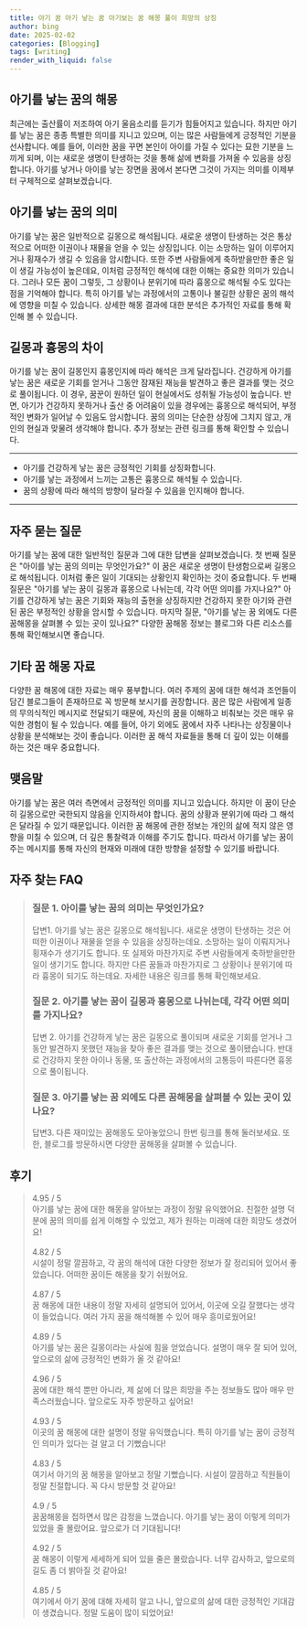 ```yaml
---
title: 아기 꿈 아기 낳는 꿈 아기보는 꿈 해몽 풀이 희망의 상징
author: bing
date: 2025-02-02
categories: [Blogging]
tags: [writing]
render_with_liquid: false
---
```



<h2 id='아기를-낳는-꿈의-해몽'>아기를 낳는 꿈의 해몽</h2>

<p>최근에는 출산률이 저조하여 아기 울음소리를 듣기가 힘들어지고 있습니다. 하지만 아기를 낳는 꿈은 종종 특별한 의미를 지니고 있으며, 이는 많은 사람들에게 긍정적인 기분을 선사합니다. 예를 들어, 이러한 꿈을 꾸면 본인이 아이를 가질 수 있다는 묘한 기분을 느끼게 되며, 이는 새로운 생명이 탄생하는 것을 통해 삶에 변화를 가져올 수 있음을 상징합니다. 아기를 낳거나 아이를 낳는 장면을 꿈에서 본다면 그것이 가지는 의미를 이제부터 구체적으로 살펴보겠습니다.</p>

<h2 id='꿈의의미'>아기를 낳는 꿈의 의미</h2>

<p>아기를 낳는 꿈은 일반적으로 길몽으로 해석됩니다. 새로운 생명이 탄생하는 것은 통상적으로 어떠한 이권이나 재물을 얻을 수 있는 상징입니다. 이는 소망하는 일이 이루어지거나 횡재수가 생길 수 있음을 암시합니다. 또한 주변 사람들에게 축하받을만한 좋은 일이 생길 가능성이 높은데요, 이처럼 긍정적인 해석에 대한 이해는 중요한 의미가 있습니다. 그러나 모든 꿈이 그렇듯, 그 상황이나 분위기에 따라 흉몽으로 해석될 수도 있다는 점을 기억해야 합니다. 특히 아기를 낳는 과정에서의 고통이나 불길한 상황은 꿈의 해석에 영향을 미칠 수 있습니다. 상세한 해몽 결과에 대한 분석은 추가적인 자료를 통해 확인해 볼 수 있습니다.</p>

<h2 id='길몽과흉몽'>길몽과 흉몽의 차이</h2>

<p>아기를 낳는 꿈이 길몽인지 흉몽인지에 따라 해석은 크게 달라집니다. 건강하게 아기를 낳는 꿈은 새로운 기회를 얻거나 그동안 잠재된 재능을 발견하고 좋은 결과를 맺는 것으로 풀이됩니다. 이 경우, 꿈꾼이 원하던 일이 현실에서도 성취될 가능성이 높습니다. 반면, 아기가 건강하지 못하거나 출산 중 어려움이 있을 경우에는 흉몽으로 해석되어, 부정적인 변화가 일어날 수 있음도 암시합니다. 꿈의 의미는 단순한 상징에 그치지 않고, 개인의 현실과 맞물려 생각해야 합니다. 추가 정보는 관련 링크를 통해 확인할 수 있습니다.</p>

<hr />

<ul>
    <li>아기를 건강하게 낳는 꿈은 긍정적인 기회를 상징화합니다.</li>
    <li>아기를 낳는 과정에서 느끼는 고통은 흉몽으로 해석될 수 있습니다.</li>
    <li>꿈의 상황에 따라 해석의 방향이 달라질 수 있음을 인지해야 합니다.</li>
</ul>

<hr />

<h2 id='질문과답변'>자주 묻는 질문</h2>

<p>아기를 낳는 꿈에 대한 일반적인 질문과 그에 대한 답변을 살펴보겠습니다. 첫 번째 질문은 "아이를 낳는 꿈의 의미는 무엇인가요?" 이 꿈은 새로운 생명이 탄생함으로써 길몽으로 해석됩니다. 이처럼 좋은 일이 기대되는 상황인지 확인하는 것이 중요합니다. 두 번째 질문은 "아기를 낳는 꿈이 길몽과 흉몽으로 나뉘는데, 각각 어떤 의미를 가지나요?" 아기를 건강하게 낳는 꿈은 기회와 재능의 출현을 상징하지만 건강하지 못한 아기와 관련된 꿈은 부정적인 상황을 암시할 수 있습니다. 마지막 질문, "아기를 낳는 꿈 외에도 다른 꿈해몽을 살펴볼 수 있는 곳이 있나요?" 다양한 꿈해몽 정보는 블로그와 다른 리소스를 통해 확인해보시면 좋습니다.</p>

<h2 id='기타-꿈-해몽-자료'>기타 꿈 해몽 자료</h2>

<p>다양한 꿈 해몽에 대한 자료는 매우 풍부합니다. 여러 주제의 꿈에 대한 해석과 조언들이 담긴 블로그들이 존재하므로 꼭 방문해 보시기를 권장합니다. 꿈은 많은 사람에게 일종의 무의식적인 메시지로 전달되기 때문에, 자신의 꿈을 이해하고 비춰보는 것은 매우 유익한 경험이 될 수 있습니다. 예를 들어, 아기 외에도 꿈에서 자주 나타나는 상징물이나 상황을 분석해보는 것이 좋습니다. 이러한 꿈 해석 자료들을 통해 더 깊이 있는 이해를 하는 것은 매우 중요합니다.</p>

<h2 id='맺음말'>맺음말</h2>

<p>아기를 낳는 꿈은 여러 측면에서 긍정적인 의미를 지니고 있습니다. 하지만 이 꿈이 단순히 길몽으로만 국한되지 않음을 인지하셔야 합니다. 꿈의 상황과 분위기에 따라 그 해석은 달라질 수 있기 때문입니다. 이러한 꿈 해몽에 관한 정보는 개인의 삶에 적지 않은 영향을 미칠 수 있으며, 더 깊은 통찰력과 이해를 주기도 합니다. 따라서 아기를 낳는 꿈이 주는 메시지를 통해 자신의 현재와 미래에 대한 방향을 설정할 수 있기를 바랍니다.</p>


<h2 id='자주_찾는_FAQ'>자주 찾는 FAQ</h2>
<div itemscope="" itemtype="https://schema.org/FAQPage"> 
<blockquote> 
<div itemscope="" itemprop="mainEntity" itemtype="https://schema.org/Question"> 
<h3 itemprop="name">질문 1. 아이를 낳는 꿈의 의미는 무엇인가요?</h3> 
<div itemscope="" itemprop="acceptedAnswer" itemtype="https://schema.org/Answer"> 
<span itemprop="text"> 
<p>답변1. 아기를 낳는 꿈은 길몽으로 해석됩니다. 새로운 생명이 탄생하는 것은 어떠한 이권이나 재물을 얻을 수 있음을 상징하는데요. 소망하는 일이 이뤄지거나 횡재수가 생기기도 합니다. 또 실제와 마찬가지로 주변 사람들에게 축하받을만한 일이 생기기도 합니다. 하지만 다른 꿈들과 마찬가지로 그 상황이나 분위기에 따라 흉몽이 되기도 하는데요. 자세한 내용은 링크를 통해 확인해보세요.</p> 
</span> 
</div> 
</div> 

<div itemscope="" itemprop="mainEntity" itemtype="https://schema.org/Question"> 
<h3 itemprop="name">질문 2. 아기를 낳는 꿈이 길몽과 흉몽으로 나뉘는데, 각각 어떤 의미를 가지나요?</h3> 
<div itemscope="" itemprop="acceptedAnswer" itemtype="https://schema.org/Answer"> 
<span itemprop="text"> 
<p>답변 2. 아기를 건강하게 낳는 꿈은 길몽으로 풀이되며 새로운 기회를 얻거나 그동안 발견하지 못했던 재능을 찾아 좋은 결과를 맺는 것으로 풀이됐습니다. 반대로 건강하지 못한 아이나 동물, 또 출산하는 과정에서의 고통등이 따른다면 흉몽으로 풀이됩니다.</p> 
</span> 
</div> 
</div> 

<div itemscope="" itemprop="mainEntity" itemtype="https://schema.org/Question"> 
<h3 itemprop="name">질문 3. 아기를 낳는 꿈 외에도 다른 꿈해몽을 살펴볼 수 있는 곳이 있나요?</h3> 
<div itemscope="" itemprop="acceptedAnswer" itemtype="https://schema.org/Answer"> 
<span itemprop="text"> 
<p>답변3. 다른 재미있는 꿈해몽도 모아놓았으니 한번 링크를 통해 둘러보세요. 또한, 블로그를 방문하시면 다양한 꿈해몽을 살펴볼 수 있습니다.</p> 
</span> 
</div> 
</div> 
</blockquote> 
</div>
<h2 id='후기'>후기</h2>
<div itemscope itemtype="https://schema.org/Product">
  <blockquote>
  <div itemprop="review" itemscope itemtype="https://schema.org/Review">
      <div itemprop="reviewRating" itemscope itemtype="https://schema.org/Rating"> <span itemprop="ratingValue">4.95</span> / <span itemprop="bestRating">5</span> </div>
      <span itemprop="reviewBody">아기를 낳는 꿈에 대한 해몽을 알아보는 과정이 정말 유익했어요. 친절한 설명 덕분에 꿈의 의미를 쉽게 이해할 수 있었고, 제가 원하는 미래에 대한 희망도 생겼어요!</span>
  </div>
  <br>
  <div itemprop="review" itemscope itemtype="https://schema.org/Review">
      <div itemprop="reviewRating" itemscope itemtype="https://schema.org/Rating"> <span itemprop="ratingValue">4.82</span> / <span itemprop="bestRating">5</span> </div>
      <span itemprop="reviewBody">시설이 정말 깔끔하고, 각 꿈의 해석에 대한 다양한 정보가 잘 정리되어 있어서 좋았습니다. 어떠한 꿈이든 해몽을 찾기 쉬웠어요.</span>
  </div>
  <br>
  <div itemprop="review" itemscope itemtype="https://schema.org/Review">
      <div itemprop="reviewRating" itemscope itemtype="https://schema.org/Rating"> <span itemprop="ratingValue">4.87</span> / <span itemprop="bestRating">5</span> </div>
      <span itemprop="reviewBody">꿈 해몽에 대한 내용이 정말 자세히 설명되어 있어서, 이곳에 오길 잘했다는 생각이 들었습니다. 여러 가지 꿈을 해석해볼 수 있어 매우 흥미로웠어요!</span>
  </div>
  <br>
  <div itemprop="review" itemscope itemtype="https://schema.org/Review">
      <div itemprop="reviewRating" itemscope itemtype="https://schema.org/Rating"> <span itemprop="ratingValue">4.89</span> / <span itemprop="bestRating">5</span> </div>
      <span itemprop="reviewBody">아기를 낳는 꿈은 길몽이라는 사실에 힘을 얻었습니다. 설명이 매우 잘 되어 있어, 앞으로의 삶에 긍정적인 변화가 올 것 같아요!</span>
  </div>
  <br>
  <div itemprop="review" itemscope itemtype="https://schema.org/Review">
      <div itemprop="reviewRating" itemscope itemtype="https://schema.org/Rating"> <span itemprop="ratingValue">4.96</span> / <span itemprop="bestRating">5</span> </div>
      <span itemprop="reviewBody">꿈에 대한 해석 뿐만 아니라, 제 삶에 더 많은 희망을 주는 정보들도 많아 매우 만족스러웠습니다. 앞으로도 자주 방문하고 싶어요!</span>
  </div>
  <br>
  <div itemprop="review" itemscope itemtype="https://schema.org/Review">
      <div itemprop="reviewRating" itemscope itemtype="https://schema.org/Rating"> <span itemprop="ratingValue">4.93</span> / <span itemprop="bestRating">5</span> </div>
      <span itemprop="reviewBody">이곳의 꿈 해몽에 대한 설명이 정말 유익했습니다. 특히 아기를 낳는 꿈이 긍정적인 의미가 있다는 걸 알고 더 기뻤습니다!</span>
  </div>
  <br>
  <div itemprop="review" itemscope itemtype="https://schema.org/Review">
      <div itemprop="reviewRating" itemscope itemtype="https://schema.org/Rating"> <span itemprop="ratingValue">4.83</span> / <span itemprop="bestRating">5</span> </div>
      <span itemprop="reviewBody">여기서 아기의 꿈 해몽을 알아보고 정말 기뻤습니다. 시설이 깔끔하고 직원들이 정말 친절합니다. 꼭 다시 방문할 것 같아요!</span>
  </div>
  <br>
  <div itemprop="review" itemscope itemtype="https://schema.org/Review">
      <div itemprop="reviewRating" itemscope itemtype="https://schema.org/Rating"> <span itemprop="ratingValue">4.9</span> / <span itemprop="bestRating">5</span> </div>
      <span itemprop="reviewBody">꿈꿈해몽을 접하면서 많은 감정을 느꼈습니다. 아기를 낳는 꿈이 이렇게 의미가 있었을 줄 몰랐어요. 앞으로가 더 기대됩니다!</span>
  </div>
  <br>
  <div itemprop="review" itemscope itemtype="https://schema.org/Review">
      <div itemprop="reviewRating" itemscope itemtype="https://schema.org/Rating"> <span itemprop="ratingValue">4.92</span> / <span itemprop="bestRating">5</span> </div>
      <span itemprop="reviewBody">꿈 해몽이 이렇게 세세하게 되어 있을 줄은 몰랐습니다. 너무 감사하고, 앞으로의 길도 좀 더 밝아질 것 같아요!</span>
  </div>
  <br>
  <div itemprop="review" itemscope itemtype="https://schema.org/Review">
      <div itemprop="reviewRating" itemscope itemtype="https://schema.org/Rating"> <span itemprop="ratingValue">4.85</span> / <span itemprop="bestRating">5</span> </div>
      <span itemprop="reviewBody">여기에서 아기 꿈에 대해 자세히 알고 나니, 앞으로의 삶에 대한 긍정적인 기대감이 생겼습니다. 정말 도움이 많이 되었어요!</span>
  </div>
  </blockquote>
</div>
